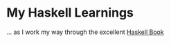 # My Haskell Learnings

... as I work my way through the excellent [Haskell Book](http://haskellbook.com/)
